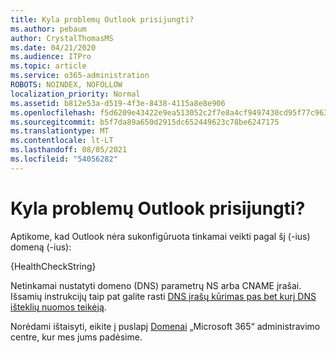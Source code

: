 ```yaml
---
title: Kyla problemų Outlook prisijungti?
ms.author: pebaum
author: CrystalThomasMS
ms.date: 04/21/2020
ms.audience: ITPro
ms.topic: article
ms.service: o365-administration
ROBOTS: NOINDEX, NOFOLLOW
localization_priority: Normal
ms.assetid: b812e53a-d519-4f3e-8438-4115a8e8e906
ms.openlocfilehash: f5d6209e43422e9ea513052c2f7e8a4cf9497430cd95f77c9636a8b6dd03844c
ms.sourcegitcommit: b5f7da89a650d2915dc652449623c78be6247175
ms.translationtype: MT
ms.contentlocale: lt-LT
ms.lasthandoff: 08/05/2021
ms.locfileid: "54056282"
---
```

# <a name="having-issues-getting-outlook-to-connect"></a>Kyla problemų Outlook prisijungti?

Aptikome, kad Outlook nėra sukonfigūruota tinkamai veikti pagal šį (-ius) domeną (-ius):
  
{HealthCheckString}
  
Netinkamai nustatyti domeno (DNS) parametrų NS arba CNAME įrašai. Išsamių instrukcijų taip pat galite rasti [DNS įrašų kūrimas pas bet kurį DNS išteklių nuomos teikėją](https://docs.microsoft.com/microsoft-365/admin/get-help-with-domains/create-dns-records-at-any-dns-hosting-provider). 
  
Norėdami ištaisyti, eikite į puslapį [Domenai](https://admin.microsoft.com/adminportal/home#/Domains) „Microsoft 365“ administravimo centre, kur mes jums padėsime. 

  

